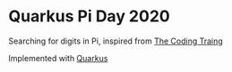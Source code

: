 # Quarkus Pi Day 2020
Searching for digits in Pi, inspired from [The Coding Traing](https://youtu.be/AkySW5uy7rU)

Implemented with [Quarkus](https://quarkus.io/)
